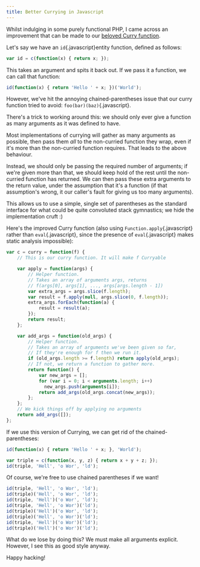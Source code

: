 ```yaml
---
title: Better Currying in Javascript
---
```

Whilst indulging in some purely functional PHP, I came across an
improvement that can be made to our [beloved Curry function](/blog/2012-02-20-currying_in_javascript.html).

Let's say we have an `id`{.javascript}entity function, defined as follows:

```javascript
var id = c(function(x) { return x; });
```

This takes an argument and spits it back out. If we pass it a
function, we can call that function:

```javascript
id(function(x) { return 'Hello ' + x; })('World');
```

However, we've hit the annoying chained-parentheses issue that our
curry function tried to avoid: `foo(bar)(baz)`{.javascript}.

There's a trick to working around this: we should only ever
give a function as many arguments as it was defined to have.

Most implementations of currying will gather as many arguments as possible, then pass them *all* to the non-curried function they wrap, even if it's more than the non-curried function requires. That leads to the above behaviour.

Instead, we should only be passing the required number of arguments; if we're
given more than that, we should keep hold of the rest until the non-curried
function has returned. We can then pass these extra arguments to the return
value, under the assumption that it's a function (if that assumption's wrong, it
our caller's fault for giving us too many arguments).

This allows us to use a simple, single set of parentheses as the
standard interface for what could be quite convoluted stack
gymnastics; we hide the implementation cruft :)

Here's the improved Curry function (also using `Function.apply`{.javascript} rather
than `eval`{.javascript}, since the presence of `eval`{.javascript} makes static analysis
impossible):

```javascript
var c = curry = function(f) {
    // This is our curry function. It will make f Curryable

    var apply = function(args) {
        // Helper function.
        // Takes an array of arguments args, returns
        // f(args[0], args[1], ..., args[args.length - 1])
        var extra_args = args.slice(f.length);
        var result = f.apply(null, args.slice(0, f.length));
        extra_args.forEach(function(a) {
            result = result(a);
        });
        return result;
    };

    var add_args = function(old_args) {
        // Helper function.
        // Takes an array of arguments we've been given so far,
        // If they're enough for f then we run it.
        if (old_args.length >= f.length) return apply(old_args);
        // If not, we return a function to gather more.
        return function() {
            var new_args = [];
            for (var i = 0; i < arguments.length; i++)
              new_args.push(arguments[i]);
            return add_args(old_args.concat(new_args));
        };
    };
    // We kick things off by applying no arguments
    return add_args([]);
};
```

If we use this version of Currying, we can get rid of the
chained-parentheses:

```javascript
id(function(x) { return 'Hello ' + x; }, 'World');

var triple = c(function(x, y, z) { return x + y + z; });
id(triple, 'Hell', 'o Wor', 'ld');
```

Of course, we're free to use chained parentheses if we want!

```javascript
id(triple, 'Hell', 'o Wor', 'ld');
id(triple)('Hell', 'o Wor', 'ld');
id(triple, 'Hell')('o Wor', 'ld');
id(triple, 'Hell', 'o Wor')('ld');
id(triple)('Hell')('o Wor', 'ld');
id(triple)('Hell', 'o Wor')('ld');
id(triple, 'Hell')('o Wor')('ld');
id(triple)('Hell')('o Wor')('ld');
```

What do we lose by doing this? We must make all arguments explicit.
However, I see this as good style anyway.

Happy hacking!
